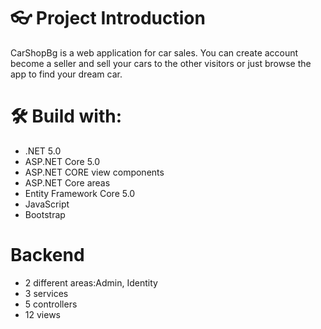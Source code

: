 # 👓 Project Introduction

CarShopBg is a web application for car sales.
You can create account become a seller and sell your cars to the other visitors or just browse the app to find your dream car.

# 🛠 Build with:

- .NET 5.0
- ASP.NET Core 5.0
- ASP.NET CORE view components
- ASP.NET Core areas
- Entity Framework Core 5.0
- JavaScript
- Bootstrap

# Backend

- 2 different areas:Admin, Identity
- 3 services
- 5 controllers
- 12 views
